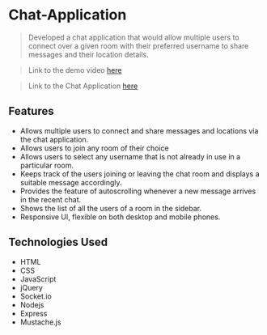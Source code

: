 # Chat-Application

> Developed a chat application that would allow multiple users to connect over a given room with their preferred username to share messages and their location details.

> Link to the demo video [here](https://drive.google.com/file/d/1XiZ4HUDN1RIWCDjWNaQzs1MSF_FYMHWB/view?usp=sharing)

> Link to the Chat Application [here](https://chatapp-b8jx.onrender.com)



## Features

- Allows multiple users to connect and share messages and locations via the chat application.
- Allows users to join any room of their choice
- Allows users to select any username that is not already in use in a particular room.
- Keeps track of the users joining or leaving the chat room and displays a suitable message accordingly.
- Provides the feature of autoscrolling whenever a new message arrives in the recent chat.
- Shows the list of all the users of a room in the sidebar.
- Responsive UI, flexible on both desktop and mobile phones.



## Technologies Used

- HTML
- CSS
- JavaScript
- jQuery
- Socket.io
- Nodejs
- Express
- Mustache.js

